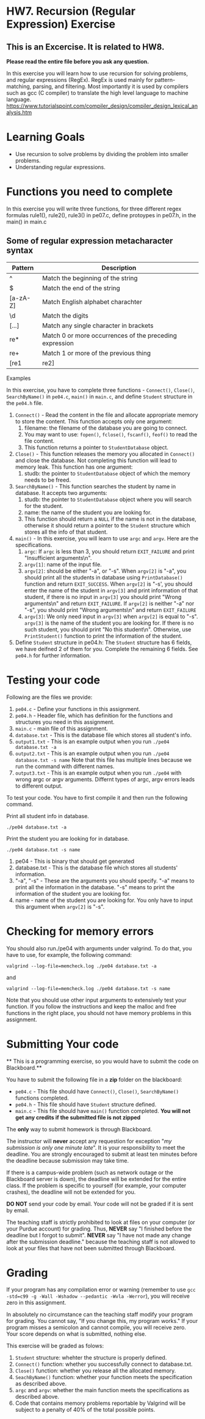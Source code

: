 # HW7. Recursion (Regular Expression) Exercise
## This is an Excercise. It is related to HW8.

<strong>Please read the entire file before you ask any question.</strong><br>

In this exercise you will learn how to use recursion for solving problems, and regular expressions (RegEx). RegEx is used mainly for pattern-matching, parsing, and filtering. Most importantly it is used by compilers such as gcc (C compiler) to translate the high level language to machine language. https://www.tutorialspoint.com/compiler_design/compiler_design_lexical_analysis.htm


# Learning Goals
* Use recursion to solve problems by dividing the problem into smaller problems.
* Understanding regular expressions.



# Functions you need to complete
In this exercise you will write three functions, for three different regex formulas rule1(), rule2(), rule3() in pe07.c, define protoypes in pe07.h, in the main() in main.c 

## Some of regular expression metacharacter syntax 
|    Pattern    |               Description                              |  
| ------------- | ------------------------------------------------------ |
|       ^       | Match the beginning of the string                      | 
|       $       | Match the end of the string                            |
|  \[a-zA-Z]    | Match English alphabet charachter                      |
|      \d	      | Match the digits                                       |
|    \[...]	    | Match any single character in brackets                 |
|      re*	    | Match 0 or more occurrences of the preceding expression|
|      re+	    | Match 1 or more of the previous thing                  |
| \[re1|re2]    | Match either expression re1 or re2                     |

Examples







In this exercise, you have to complete three functions - `Connect()`, `Close()`, `SearchByName()` in `pe04.c`, `main()` in `main.c`, and define `Student` structure in the `pe04.h` file.

1. `Connect()` - Read the content in the file and allocate appropriate memory to store the content. This function accepts only one argument:
	1. filename: the filename of the database you are going to connect.
	2. You may want to use: `fopen()`, `fclose()`, `fscanf()`, `feof()` to read the file content.
	3. This function returns a pointer to `StudentDatabase` object. 
2. `Close()` - This function releases the memory you allocated in `Connect()` and close the database. Not completing this function will lead to memory leak. This function has one argument:
	1. studb: the pointer to `StudentDatabase` object of which the memory needs to be freed.   
3. `SearchByName()` - This function searches the student by name in database. It accepts two arguments:
	1. studb: the pointer to `StudentDatabase` object where you will search for the student.
	2. name: the name of the student you are looking for.
	3. This function should return a `NULL` if the name is not in the database, otherwise it should return a pointer to the `Student` structure which stores all the info of that student. 
4. `main()` - In this exercise, you will learn to use `argc` and `argv`. Here are the specifications.
	1. `argc`: If `argc` is less than 3, you should return `EXIT_FAILURE` and print "Insufficient arguments\n".
	2. `argv[1]`: name of the input file.
	3. `argv[2]`: should be either "-a", or "-s".
 			When `argv[2]` is "-a", you should print all the students in database using `PrintDatabase()` function and return `EXIT_SUCCESS`.
 			When `argv[2]` is "-s', you should  enter the name of the student in `argv[3]` and print information of that student, if there is no input in `argv[3]` you should print "Wrong arguments\n" and return `EXIT_FAILURE`.
			If `argv[2]` is neither "-a" nor "-s", you should print "Wrong arguments\n" and return `EXIT_FAILURE`
	4. `argv[3]`: We only need input in `argv[3]` when `argv[2]` is equal to "-s". `argv[3]` is the name of the student you are looking for. If there is no such student, you should print "No this student\n". Otherwise, use `PrintStudent()` function to print the information of the student.
5. Define `Student` structure in pe04.h: The `Student` structure has 6 fields, we have deifned 2 of them for you. Complete the remaining 6 fields. See `pe04.h` for further information.

# Testing your code
Following are the files we provide:
1. `pe04.c` - Define your functions in this assignment.
2. `pe04.h` - Header file, which has definition for the functions and structures you need in this assignment.
3. `main.c` - main file of this assignment.
4. `database.txt` - This is the database file which stores all student's info.
5. `output1.txt` - This is an example output when you run `./pe04 database.txt -a`
6. `output2.txt` - This is an example output when you run `./pe04 database.txt -s name`
	Note that this file has multiple lines because we run the command with different names.
7. `output3.txt` - This is an example output when you run `./pe04` with wrong argc or argv arguments. 
	Differnt types of argc, argv errors leads to different output. 


To test your code. You have to first compile it and then run the following command.

Print all student info in database.
```
./pe04 database.txt -a
```
Print the student you are looking for in database.
```
./pe04 database.txt -s name
```
1. pe04 - This is binary that should get generated
2. database.txt - This is the database file which stores all students' information.
3. "-a", "-s" - These are the arguments you should specify. "-a" means to print all the information in the database. "-s" means to print the information of the student you are looking for. 
4. name - name of the student you are looking for. You only have to input this argument when `argv[2]` is "-s".

# Checking for memory errors
You should also run./pe04 with arguments under valgrind. To do that, you have to use, for example, the following command:
```
valgrind --log-file=memcheck.log ./pe04 database.txt -a
```
and
```
valgrind --log-file=memcheck.log ./pe04 database.txt -s name
```
Note that you should use other input arguments to extensively test your function. If you follow the instructions and keep the malloc and free functions in the right place, you should not have memory problems in this assignment.


# Submitting Your code
** This is a programming exercise, so you would have to submit the code on Blackboard.**

You have to submit the following file in a <strong>zip</strong> folder on the blackboard:
* `pe04.c` - This file should have `Connect()`, `Close()`, `SearchByName()` functions completed.
* `pe04.h` - This file should have `Student` structure defined.
* `main.c` - This file should have `main()` function completed.
<strong>You will not get any credits if the submitted file is not zipped</strong>

The **only** way to submit homework is through Blackboard.

The instructor will **never** accept any requestion for exception "*my
submission is only one minute late*".  It is your responsibility to
meet the deadline.  You are strongly encouraged to submit at least ten
minutes before the deadline because submission may take time.

If there is a campus-wide problem (such as network outage or the
Blackboard server is down), the deadline will be extended for the
entire class. If the problem is specific to yourself (for example,
your computer crashes), the deadline will not be extended for
you.

**DO NOT** send your code by email. Your code will not be graded
  if it is sent by email.

The teaching staff is strictly prohibited to look at files on your
computer (or your Purdue account) for grading. Thus, **NEVER** say "I
finished before the deadline but I forgot to submit".  **NEVER** say "I have
not made any change after the submission deadline." because the
teaching staff is not allowed to look at your files that have not been
submitted through Blackboard.

# Grading
If your program has any compilation error or warning (remember to use
`gcc -std=c99 -g -Wall -Wshadow --pedantic -Wvla -Werror`), you will
receive zero in this assignment.

In absolutely no circumstance can the teaching staff modify your
program for grading.  You cannot say, "If you change this, my program
works." If your program misses a semicolon and cannot compile, you
will receive zero.  Your score depends on what is submitted, nothing
else.

This exercise will be graded as folows:
1. `Student` structure: whehter the structure is properly defined.
2. `Connect()` function: whether you successfully connect to database.txt.
3. `Close()` function: whether you release all the allocated memory.
4. `SeachByName()` function: whether your function meets the specification as described above. 
5. `argc` and `argv`: whether the main function meets the specifications as described above.
6.  Code that contains memory problems reportable by Valgrind will be subject to a penalty of 40% of the total possible points.
